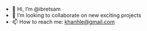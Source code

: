 - 👋 Hi, I’m @ibretsam
- 💞️ I’m looking to collaborate on new exciting projects
- 📫 How to reach me: khanhle@gmail.com

<!---
ibretsam/ibretsam is a ✨ special ✨ repository because its `README.md` (this file) appears on your GitHub profile.
You can click the Preview link to take a look at your changes.
--->
